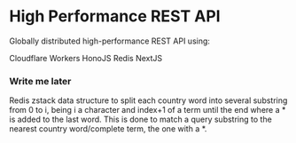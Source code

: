 # High Performance REST API

Globally distributed high-performance REST API using:

Cloudflare Workers
HonoJS
Redis
NextJS

### Write me later

Redis zstack data structure to split each country word into several substring from 0 to i, being i a character and index+1 of a term until the end where a \* is added to the last word.
This is done to match a query substring to the nearest country word/complete term, the one with a \*.

